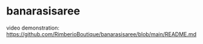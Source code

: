 # banarasisaree

video demonstration: https://github.com/RimberioBoutique/banarasisaree/blob/main/README.md
